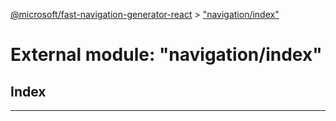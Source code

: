 [@microsoft/fast-navigation-generator-react](../README.md) > ["navigation/index"](../modules/_navigation_index_.md)

# External module: "navigation/index"

## Index

---

